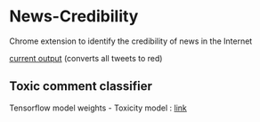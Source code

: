 # News-Credibility
Chrome extension to identify the credibility of news in the Internet

[current output](https://drive.google.com/file/d/1U2RBIVDBGbWrOPP8p4Cd1B_KWFuzilcp/view?usp=sharing) (converts all tweets to red)

## Toxic comment classifier

Tensorflow model weights - Toxicity model : [link](https://drive.google.com/drive/folders/1DuuNaQ7Nve-D9EGcczxheAGKfxkCdt_4?usp=sharing)
